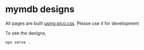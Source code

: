 # mymdb designs

All pages are built [using pico.css](https://picocss.com/docs/).
Please use it for development

To see the designs,

```
npx serve .
```

